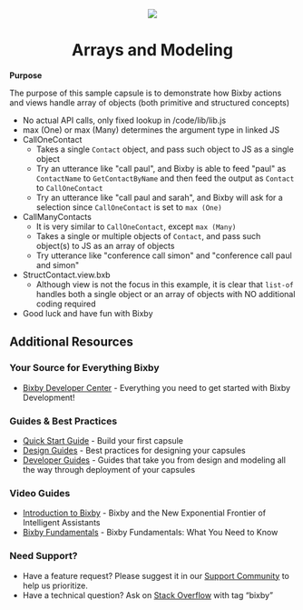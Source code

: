 <p align="Center">
  <img src="https://bixbydevelopers.com/dev/docs-assets/resources/dev-guide/bixby_logo_github-11221940070278028369.png">
  <br/>
  <h1 align="Center">Arrays and Modeling</h1>
</p>

**Purpose**

The purpose of this sample capsule is to demonstrate how Bixby actions and views handle array of objects (both primitive and structured concepts)

  - No actual API calls, only fixed lookup in /code/lib/lib.js
  - max (One) or max (Many) determines the argument type in linked JS 
  - CallOneContact
    - Takes a single `Contact` object, and pass such object to JS as a single object
    - Try an utterance like "call paul", and Bixby is able to feed "paul" as `ContactName` to `GetContactByName` and then feed the output as `Contact` to `CallOneContact`
    - Try an utterance like "call paul and sarah", and Bixby will ask for a selection since `CallOneContact` is set to `max (One)`
  - CallManyContacts
    - It is very similar to `CallOneContact`, except `max (Many)`
    - Takes a single or multiple objects of `Contact`, and pass such object(s) to JS as an array of objects
    - Try utterance like "conference call simon" and "conference call paul and simon"
  - StructContact.view.bxb
    - Although view is not the focus in this example, it is clear that `list-of` handles both a single object or an array of objects with NO additional coding required
  - Good luck and have fun with Bixby

## Additional Resources

### Your Source for Everything Bixby
* [Bixby Developer Center](http://bixbydevelopers.com) - Everything you need to get started with Bixby Development!

### Guides & Best Practices
* [Quick Start Guide](https://bixbydevelopers.com/dev/docs/get-started/quick-start) - Build your first capsule
* [Design Guides](https://bixbydevelopers.com/dev/docs/dev-guide/design-guides) - Best practices for designing your capsules
* [Developer Guides](https://bixbydevelopers.com/dev/docs/dev-guide/developers) - Guides that take you from design and modeling all the way through deployment of your capsules

### Video Guides
* [Introduction to Bixby](https://youtu.be/DFvpK4PosvI) - Bixby and the New Exponential Frontier of Intelligent Assistants
* [Bixby Fundamentals](https://bixby.developer.samsung.com/newsroom/en-us/22/01/2019/Teaching-Bixby-Fundamentals-What-You-Need-to-Know) - Bixby Fundamentals: What You Need to Know

### Need Support?
* Have a feature request? Please suggest it in our [Support Community](https://support.bixbydevelopers.com/hc/en-us/community/topics/360000183273-Feature-Requests) to help us prioritize.
* Have a technical question? Ask on [Stack Overflow](https://stackoverflow.com/questions/tagged/bixby) with tag “bixby”




